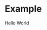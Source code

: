 <!-- https://docs.github.com/en/communities/using-templates-to-encourage-useful-issues-and-pull-requests/creating-a-pull-request-template-for-your-repository -->

# Example

Hello World
